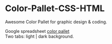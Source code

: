 # Color-Pallet-CSS-HTML
Awesome Color Pallet for graphic design &amp; coding.

Google spreadsheet <a href="https://docs.google.com/spreadsheets/d/1L33gScO2r9OQrWPZgYWARuAQW3EZ9h1mYSiKUrtQGRo/edit?usp=sharing">color pallet</a> <br>
Two tabs: light | dark background.









